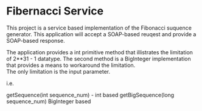 Fibernacci Service
==========

This project is a service based implementation of the Fibonacci suquence generator.  This application will accept a 
SOAP-based reuqest and provide a SOAP-based response.

The application provides a int primitive method that illistrates the limitation of 2**31 - 1 datatype.
The second method is a BigInteger implementation that provides a means to workaround the limitation.  
The only limitation is the input parameter.  

i.e. 

getSequence(int sequence_num) - int based
getBigSequence(long sequence_num) BigInteger based

